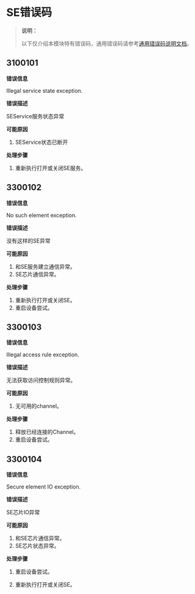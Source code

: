 # SE错误码

> **说明：**
>
> 以下仅介绍本模块特有错误码，通用错误码请参考[通用错误码说明文档](errorcode-universal.md)。

## 3100101

**错误信息**

Illegal service state exception.

**错误描述**

SEService服务状态异常

**可能原因**

1. SEService状态已断开

**处理步骤**

1. 重新执行打开或关闭SE服务。

    

## 3300102

**错误信息**

No such element exception.

**错误描述**

没有这样的SE异常

**可能原因**

1. 和SE服务建立通信异常。
2. SE芯片通信异常。

**处理步骤**

1. 重新执行打开或关闭SE。
2. 重启设备尝试。

## 3300103

**错误信息**

Illegal access rule exception.

**错误描述**

无法获取访问控制规则异常。

**可能原因**

1. 无可用的channel。

**处理步骤**

1. 释放已经连接的Channel。
2. 重启设备尝试。

## 3300104

**错误信息**

Secure element IO exception.

**错误描述**

SE芯片IO异常

**可能原因**

1. 和SE芯片通信异常。
2. SE芯片状态异常。

**处理步骤**

1. 重启设备尝试。

2. 重新执行打开或关闭SE。

    

